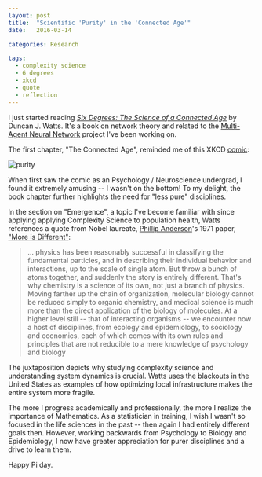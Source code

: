 ```yaml
---
layout: post
title:  "Scientific 'Purity' in the 'Connected Age'"
date:   2016-03-14

categories: Research

tags:
  - complexity science
  - 6 degrees
  - xkcd
  - quote
  - reflection
---
```


I just started reading
<a href='http://www.amazon.com/Six-Degrees-The-Science-Connected/dp/0393325423'><i>Six Degrees: The Science of a Connected Age</i></a> by Duncan J. Watts.
It's a book on network theory and related to the
<a href='https://github.com/chendaniely/multi-agent-neural-network'>Multi-Agent Neural Network</a> project I've been working on.

The first chapter, "The Connected Age", reminded me of this XKCD
<a href='http://xkcd.com/435/'>comic</a>:

![purity](http://imgs.xkcd.com/comics/purity.png)

When first saw the comic as an Psychology / Neuroscience undergrad,
I found it extremely amusing -- I wasn't on the bottom!
To my delight,
the book chapter further highlights the need for "less pure" disciplines.

In the section on "Emergence",
a topic I've become familiar with since applying applying
Complexity Science to population health,
Watts references a quote from Nobel laureate,
<a href='https://en.wikipedia.org/wiki/Philip_Warren_Anderson'>Phillip Anderson</a>'s 1971 paper,
<a href='http://www.jstor.org/stable/1734697'>"More is Different"</a>:

> ... physics has been reasonably successful in classifying the fundamental particles,
> and in describing their individual behavior and interactions,
> up to the scale of single atom.
> But throw a bunch of atoms together,
> and suddenly the story is entirely different.
> That's why chemistry is a science of its own,
> not just a branch of physics.
> Moving farther up the chain of organization,
> molecular biology cannot be reduced simply to organic chemistry,
> and medical science is much more than the direct application of the biology of molecules.
> At a higher level still -- that of interacting organisms -- we encounter now a host of disciplines,
> from ecology and epidemiology, to sociology and economics,
> each of which comes with its own rules and principles that are not reducible to a mere knowledge of psychology and biology

The juxtaposition depicts why studying complexity science and understanding system dynamics is crucial.
Watts uses the blackouts in the United States as examples of how optimizing local infrastructure makes the entire system more fragile.

The more I progress academically and professionally,
the more I realize the importance of Mathematics.
As a statistician in training,
I wish I wasn't so focused in the life sciences in the past --
then again I had entirely different goals then.
However, working backwards from Psychology to Biology and Epidemiology,
I now have greater appreciation for purer disciplines and a drive to learn them.

Happy Pi day.
